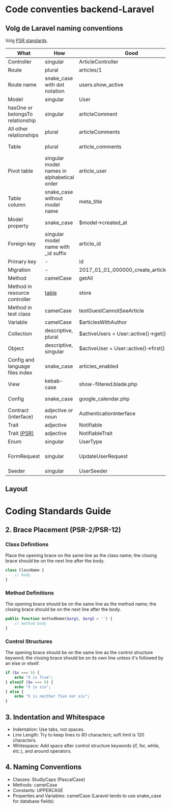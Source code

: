 # Code conventies backend-Laravel



## Volg de Laravel naming conventions

Volg [PSR standards](https://www.php-fig.org/psr/psr-12/).


What | How | Good | Bad
------------ | ------------- | ------------- | -------------
Controller | singular | ArticleController | ~~ArticlesController~~
Route | plural | articles/1 | ~~article/1~~
Route name | snake_case with dot notation | users.show_active | ~~users.show-active, show-active-users~~
Model | singular | User | ~~Users~~
hasOne or belongsTo relationship | singular | articleComment | ~~articleComments, article_comment~~
All other relationships | plural | articleComments | ~~articleComment, article_comments~~
Table | plural | article_comments | ~~article_comment, articleComments~~
Pivot table | singular model names in alphabetical order | article_user | ~~user_article, articles_users~~
Table column | snake_case without model name | meta_title | ~~MetaTitle; article_meta_title~~
Model property | snake_case | $model->created_at | ~~$model->createdAt~~
Foreign key | singular model name with _id suffix | article_id | ~~ArticleId, id_article, articles_id~~
Primary key | - | id | ~~custom_id~~
Migration | - | 2017_01_01_000000_create_articles_table | ~~2017_01_01_000000_articles~~
Method | camelCase | getAll | ~~get_all~~
Method in resource controller | [table](https://laravel.com/docs/master/controllers#resource-controllers) | store | ~~saveArticle~~
Method in test class | camelCase | testGuestCannotSeeArticle | ~~test_guest_cannot_see_article~~
Variable | camelCase | $articlesWithAuthor | ~~$articles_with_author~~
Collection | descriptive, plural | $activeUsers = User::active()->get() | ~~$active, $data~~
Object | descriptive, singular | $activeUser = User::active()->first() | ~~$users, $obj~~
Config and language files index | snake_case | articles_enabled | ~~ArticlesEnabled; articles-enabled~~
View | kebab-case | show-filtered.blade.php | ~~showFiltered.blade.php, show_filtered.blade.php~~
Config | snake_case | google_calendar.php | ~~googleCalendar.php, google-calendar.php~~
Contract (interface) | adjective or noun | AuthenticationInterface | ~~Authenticatable, IAuthentication~~
Trait | adjective | Notifiable | ~~NotificationTrait~~
Trait [(PSR)](https://www.php-fig.org/bylaws/psr-naming-conventions/) | adjective | NotifiableTrait | ~~Notification~~
Enum | singular | UserType | ~~UserTypes~~, ~~UserTypeEnum~~
FormRequest | singular | UpdateUserRequest | ~~UpdateUserFormRequest~~, ~~UserFormRequest~~, ~~UserRequest~~
Seeder | singular | UserSeeder | ~~UsersSeeder~~

## Layout


# Coding Standards Guide

## 2. Brace Placement (PSR-2/PSR-12)

### Class Definitions
Place the opening brace on the same line as the class name; the closing brace should be on the next line after the body.
```php
class ClassName {
    // body
}
```

### Method Definitions
The opening brace should be on the same line as the method name; the closing brace should be on the next line after the body.
```php
public function methodName($arg1, $arg2 = '') {
    // method body
}
```

### Control Structures
The opening brace should be on the same line as the control structure keyword; the closing brace should be on its own line unless it's followed by an else or elseif.
```php
if ($x === 5) {
    echo "X is five";
} elseif ($x === 6) {
    echo "X is six";
} else {
    echo "X is neither five nor six";
}
```

## 3. Indentation and Whitespace

- Indentation: Use tabs, not spaces.
- Line Length: Try to keep lines to 80 characters; soft limit is 120 characters.
- Whitespace: Add space after control structure keywords (if, for, while, etc.), and around operators.

## 4. Naming Conventions

- Classes: StudlyCaps (PascalCase)
- Methods: camelCase
- Constants: UPPERCASE
- Properties and Variables: camelCase (Laravel tends to use snake_case for database fields)


